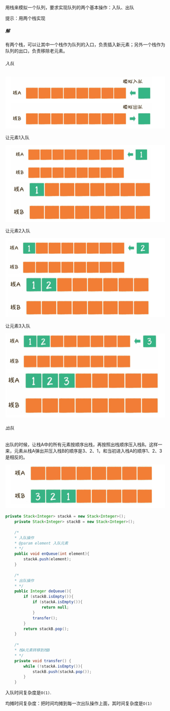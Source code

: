 用栈来模拟一个队列，要求实现队列的两个基本操作：入队、出队

提示：用两个栈实现



##### 解

有两个栈，可以让其中一个栈作为队列的入口，负责插入新元素；另外一个栈作为队列的出口，负责移除老元素。

###### 入队

![](./01.png)

让元素1入队

![](./02.png)

让元素2入队

![](./03.png)

让元素3入队

![](./04.png)

###### 出队

出队的时候，让栈A中的所有元素按顺序出栈，再按照出栈顺序压入栈B。这样一来，元素从栈A弹出并压入栈B的顺序是3、2、1，和当初进入栈A的顺序1、2、3是相反的。

![](./05.png)

```java
private Stack<Integer> stackA = new Stack<Integer>();
    private Stack<Integer> stackB = new Stack<Integer>();

    /*
    * 入队操作
    * @param element 入队元素
    * */
    public void enQueue(int element){
        stackA.push(element);
    }

    /*
    * 出队操作
    * */
    public Integer deQueue(){
        if (stackB.isEmpty()){
            if (stackA.isEmpty()){
                return null;
            }
            transfer();
        }
        return stackB.pop();
    }

    /*
    * 栈A元素转移到栈B
    * */
    private void transfer() {
        while (!stackA.isEmpty()){
            stackB.push(stackA.pop());
        }
    }
```

入队时间复杂度是`O(1)`.

均摊时间复杂度：把时间均摊到每一次出队操作上面，其时间复杂度是`O(1)`

